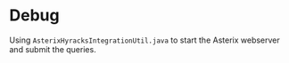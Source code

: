 # Debug
Using `AsterixHyracksIntegrationUtil.java` to start the Asterix webserver and submit the queries.
